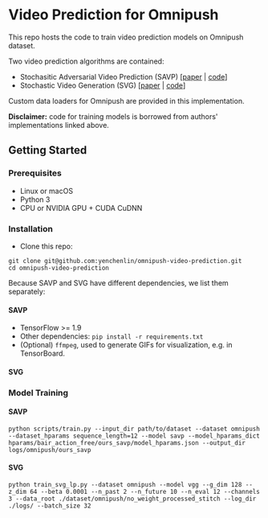 # Video Prediction for Omnipush

This repo hosts the code to train video prediction models on Omnipush dataset.

Two video prediction algorithms are contained:

- Stochasitic Adversarial Video Prediction (SAVP) [[paper](https://arxiv.org/abs/1804.01523) | [code](https://github.com/alexlee-gk/video_prediction)]
- Stochastic Video Generation (SVG)  [[paper](https://arxiv.org/abs/1802.07687) | [code](https://github.com/edenton/svg)]

Custom data loaders for Omnipush are provided in this implementation. 

**Disclaimer:** code for training models is borrowed from authors' implementations linked above.

## Getting Started

### Prerequisites
- Linux or macOS
- Python 3
- CPU or NVIDIA GPU + CUDA CuDNN

### Installation

- Clone this repo:

```
git clone git@github.com:yenchenlin/omnipush-video-prediction.git
cd omnipush-video-prediction
```

Because SAVP and SVG have different dependencies, we list them separately:

#### SAVP

  - TensorFlow >= 1.9
  - Other dependencies: `pip install -r requirements.txt`
  - (Optional) `ffmpeg`, used to generate GIFs for visualization, e.g. in TensorBoard.

#### SVG



### Model Training

#### SAVP
```
python scripts/train.py --input_dir path/to/dataset --dataset omnipush --dataset_hparams sequence_length=12 --model savp --model_hparams_dict hparams/bair_action_free/ours_savp/model_hparams.json --output_dir logs/omnipush/ours_savp
```

#### SVG
```
python train_svg_lp.py --dataset omnipush --model vgg --g_dim 128 --z_dim 64 --beta 0.0001 --n_past 2 --n_future 10 --n_eval 12 --channels 3 --data_root ./dataset/omnipush/no_weight_processed_stitch --log_dir ./logs/ --batch_size 32
```

